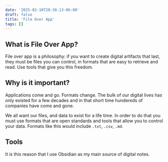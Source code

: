 ```yaml
---
date: '2025-02-10T20:38:13-06:00'
draft: false
title: 'File Over App'
tags: []
---
```


## What is File Over App?

File over app is a philosophy: if you want to create digital artifacts that last, they must be files you can control, in formats that are easy to retrieve and read. Use tools that give you this freedom.

## Why is it important?

Applications come and go. Formats change. The bulk of our digital lives has only existed for a few decades and in that short time hundereds of companies have come and gone. 

We all want our files, and data to exist for a life time. In order to do that you must use formats that are open standards and tools that allow you to control your data. Formats like this would include `.txt`, `.csv`, `.md`.

## Tools

It is this reason that I use Obsidian as my main source of digital notes. 